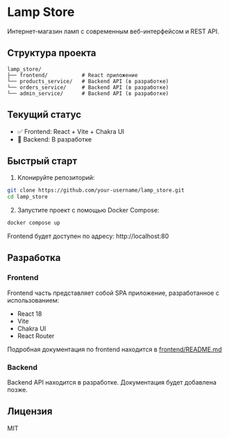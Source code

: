 # Lamp Store

Интернет-магазин ламп с современным веб-интерфейсом и REST API.

## Структура проекта

```
lamp_store/
├── frontend/           # React приложение
└── products_service/   # Backend API (в разработке)
└── orders_service/     # Backend API (в разработке)
└── admin_service/      # Backend API (в разработке)
```

## Текущий статус

- ✅ Frontend: React + Vite + Chakra UI
- 🚧 Backend: В разработке

## Быстрый старт

1. Клонируйте репозиторий:
```bash
git clone https://github.com/your-username/lamp_store.git
cd lamp_store
```

2. Запустите проект с помощью Docker Compose:
```bash
docker compose up
```

Frontend будет доступен по адресу: http://localhost:80

## Разработка

### Frontend

Frontend часть представляет собой SPA приложение, разработанное с использованием:
- React 18
- Vite
- Chakra UI
- React Router

Подробная документация по frontend находится в [frontend/README.md](frontend/README.md)

### Backend

Backend API находится в разработке. Документация будет добавлена позже.

## Лицензия

MIT
